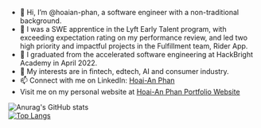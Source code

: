 - 👋 Hi, I’m @hoaian-phan, a software engineer with a non-traditional background.
- 👀 I was a SWE apprentice in the Lyft Early Talent program, with exceeding expectation rating on my performance review, and led two high priority and impactful projects in the Fulfillment team, Rider App.
- 🌱 I graduated from the accelerated software engineering at HackBright Academy in April 2022.
- 💞️ My interests are in fintech, edtech, AI and consumer industry.
- 📫 Connect with me on LinkedIn: <a href="https://www.linkedin.com/in/hoai-an-phan/">Hoai-An Phan</a>
- Visit me on my personal website at <a href="https://www.hoaian-phan.com"> Hoai-An Phan Portfolio Website </a>

![Anurag's GitHub stats](https://github-readme-stats.vercel.app/api?username=hoaian-phan&layout=compact&count_private=true&show_icons=true&theme=vision-friendly-dark&hide=contribs,prs,issues)
<br>
[![Top Langs](https://github-readme-stats.vercel.app/api/top-langs/?username=hoaian-phan&layout=compact&show_icons=true&theme=vision-friendly-dark)](https://github.com/anuraghazra/github-readme-stats)
<br>


<!---
hoaian-phan/hoaian-phan is a ✨ special ✨ repository because its `README.md` (this file) appears on your GitHub profile.
You can click the Preview link to take a look at your changes.
--->
